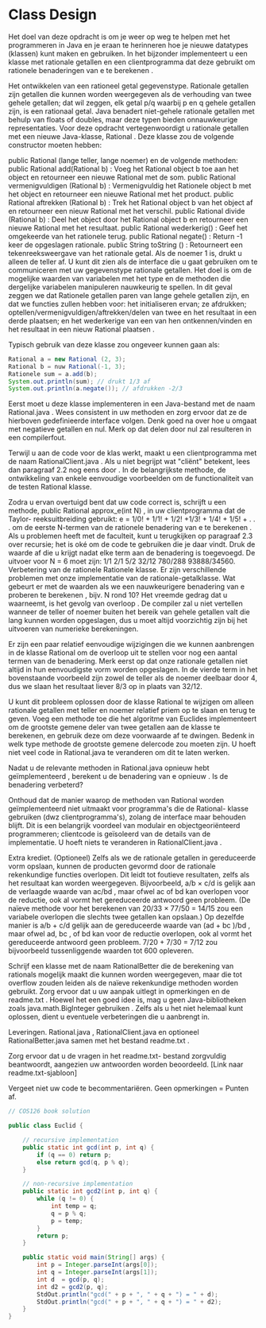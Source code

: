 # Class Design

Het doel van deze opdracht is om je weer op weg te helpen met het programmeren in Java en je eraan te herinneren hoe je nieuwe datatypes (klassen) kunt maken en gebruiken. In het bijzonder implementeert u een klasse met rationale getallen en een clientprogramma dat deze gebruikt om rationele benaderingen van e te berekenen .

Het ontwikkelen van een rationeel getal gegevenstype.   Rationale getallen zijn getallen die kunnen worden weergegeven als de verhouding van twee gehele getallen; dat wil zeggen, elk getal p/q waarbij p en q gehele getallen zijn, is een rationaal getal. Java benadert niet-gehele rationale getallen met behulp van floats of doubles, maar deze typen bieden onnauwkeurige representaties. Voor deze opdracht vertegenwoordigt u rationale getallen met een nieuwe Java-klasse, Rational . Deze klasse zou de volgende constructor moeten hebben:

public Rational (lange teller, lange noemer)
en de volgende methoden:
public Rational add(Rational b) : Voeg het Rational object b toe aan het object en retourneer een nieuwe Rational met de som.
public Rational vermenigvuldigen (Rational b) : Vermenigvuldig het Rationele object b met het object en retourneer een nieuwe Rational met het product.
public Rational aftrekken (Rational b) : Trek het Rational object b van het object af en retourneer een nieuw Rational met het verschil.
public Rational divide (Rational b) : Deel het object door het Rational object b en retourneer een nieuwe Rational met het resultaat.
public Rational wederkerig() : Geef het omgekeerde van het rationele terug.
public Rational negate() : Return -1 keer de opgeslagen rationale.
public String toString () : Retourneert een tekenreeksweergave van het rationale getal. Als de noemer 1 is, drukt u alleen de teller af.
U kunt dit zien als de interface die u gaat gebruiken om te communiceren met uw gegevenstype rationale getallen. Het doel is om de mogelijke waarden van variabelen met het type en de methoden die dergelijke variabelen manipuleren nauwkeurig te spellen. In dit geval zeggen we dat Rationele getallen paren van lange gehele getallen zijn, en dat we functies zullen hebben voor: het initialiseren ervan; ze afdrukken; optellen/vermenigvuldigen/aftrekken/delen van twee en het resultaat in een derde plaatsen; en het wederkerige van een van hen ontkennen/vinden en het resultaat in een nieuw Rational plaatsen .

Typisch gebruik van deze klasse zou ongeveer kunnen gaan als:

```java
Rational a = new Rational (2, 3);
Rational b = nuw Rational(-1, 3);
Rationele sum = a.add(b);
System.out.println(sum); // drukt 1/3 af
System.out.println(a.negate()); // afdrukken -2/3
```

Eerst moet u deze klasse implementeren in een Java-bestand met de naam Rational.java . Wees consistent in uw methoden en zorg ervoor dat ze de hierboven gedefinieerde interface volgen. Denk goed na over hoe u omgaat met negatieve getallen en nul. Merk op dat delen door nul zal resulteren in een compilerfout.

Terwijl u aan de code voor de klas werkt, maakt u een clientprogramma met de naam RationalClient.java . Als u niet begrijpt wat "cliënt" betekent, lees dan paragraaf 2.2 nog eens door . In de belangrijkste methode, de ontwikkeling van enkele eenvoudige voorbeelden om de functionaliteit van de testen Rational klasse.

Zodra u ervan overtuigd bent dat uw code correct is, schrijft u een methode, public Rational approx_e(int N) , in uw clientprogramma dat de Taylor- reeksuitbreiding gebruikt:
e = 1/0! + 1/1! + 1/2! +1/3! + 1/4! + 1/5! + . . .
om de eerste N-termen van de rationele benadering van e te berekenen . Als u problemen heeft met de faculteit, kunt u terugkijken op paragraaf 2.3 over recursie; het is oké om de code te gebruiken die je daar vindt. Druk de waarde af die u krijgt nadat elke term aan de benadering is toegevoegd. De uitvoer voor N = 6 moet zijn:
1/1 2/1 5/2 32/12 780/288 93888/34560.
Verbetering van de rationele Rationele klasse.   Er zijn verschillende problemen met onze implementatie van de rationale-getalklasse. Wat gebeurt er met de waarden als we een nauwkeurigere benadering van e proberen te berekenen , bijv. N rond 10? Het vreemde gedrag dat u waarneemt, is het gevolg van overloop . De compiler zal u niet vertellen wanneer de teller of noemer buiten het bereik van gehele getallen valt die lang kunnen worden opgeslagen, dus u moet altijd voorzichtig zijn bij het uitvoeren van numerieke berekeningen.

Er zijn een paar relatief eenvoudige wijzigingen die we kunnen aanbrengen in de klasse Rational om de overloop uit te stellen voor nog een aantal termen van de benadering. Merk eerst op dat onze rationale getallen niet altijd in hun eenvoudigste vorm worden opgeslagen. In de vierde term in het bovenstaande voorbeeld zijn zowel de teller als de noemer deelbaar door 4, dus we slaan het resultaat liever 8/3 op in plaats van 32/12.

U kunt dit probleem oplossen door de klasse Rational te wijzigen om alleen rationale getallen met teller en noemer relatief priem op te slaan en terug te geven. Voeg een methode toe die het algoritme van Euclides implementeert om de grootste gemene deler van twee getallen aan de klasse te berekenen, en gebruik deze om deze voorwaarde af te dwingen. Bedenk in welk type methode de grootste gemene delercode zou moeten zijn. U hoeft niet veel code in Rational.java te veranderen om dit te laten werken.

Nadat u de relevante methoden in Rational.java opnieuw hebt geïmplementeerd , berekent u de benadering van e opnieuw . Is de benadering verbeterd?

Onthoud dat de manier waarop de methoden van Rational worden geïmplementeerd niet uitmaakt voor programma's die de Rational- klasse gebruiken (dwz clientprogramma's), zolang de interface maar behouden blijft. Dit is een belangrijk voordeel van modulair en objectgeoriënteerd programmeren; clientcode is geïsoleerd van de details van de implementatie. U hoeft niets te veranderen in RationalClient.java .

Extra krediet. (Optioneel)   Zelfs als we de rationale getallen in gereduceerde vorm opslaan, kunnen de producten gevormd door de rationale rekenkundige functies overlopen. Dit leidt tot foutieve resultaten, zelfs als het resultaat kan worden weergegeven. Bijvoorbeeld, a/b × c/d is gelijk aan de verlaagde waarde van ac/bd , maar ofwel ac of bd kan overlopen voor de reductie, ook al vormt het gereduceerde antwoord geen probleem. (De naïeve methode voor het berekenen van 20/33 × 77/50 = 14/15 zou een variabele overlopen die slechts twee getallen kan opslaan.) Op dezelfde manier is a/b + c/d gelijk aan de gereduceerde waarde van (ad + bc )/bd , maar ofwel ad, bc , of bd kan voor de reductie overlopen, ook al vormt het gereduceerde antwoord geen probleem. 7/20 + 7/30 = 7/12 zou bijvoorbeeld tussenliggende waarden tot 600 opleveren.

Schrijf een klasse met de naam RationalBetter die de berekening van rationals mogelijk maakt die kunnen worden weergegeven, maar die tot overflow zouden leiden als de naïeve rekenkundige methoden worden gebruikt. Zorg ervoor dat u uw aanpak uitlegt in opmerkingen en de readme.txt . Hoewel het een goed idee is, mag u geen Java-bibliotheken zoals java.math.BigInteger gebruiken . Zelfs als u het niet helemaal kunt oplossen, dient u eventuele verbeteringen die u aanbrengt in.

Leveringen.   Rational.java , RationalClient.java en optioneel RationalBetter.java samen met het bestand readme.txt .

Zorg ervoor dat u de vragen in het readme.txt- bestand zorgvuldig beantwoordt, aangezien uw antwoorden worden beoordeeld. [Link naar readme.txt-sjabloon]

Vergeet niet uw code te becommentariëren. Geen opmerkingen = Punten af.

```java
// COS126 book solution

public class Euclid {

    // recursive implementation
    public static int gcd(int p, int q) {
        if (q == 0) return p;
        else return gcd(q, p % q);
    }

    // non-recursive implementation
    public static int gcd2(int p, int q) {
        while (q != 0) {
            int temp = q;
            q = p % q;
            p = temp;
        }
        return p;
    }

    public static void main(String[] args) {
        int p = Integer.parseInt(args[0]);
        int q = Integer.parseInt(args[1]);
        int d  = gcd(p, q);
        int d2 = gcd2(p, q);
        StdOut.println("gcd(" + p + ", " + q + ") = " + d);
        StdOut.println("gcd(" + p + ", " + q + ") = " + d2);
    }
}
```
